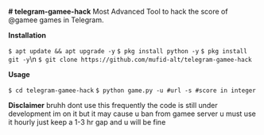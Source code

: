 **# telegram-gamee-hack**
Most Advanced Tool to hack the score of @gamee games in Telegram.

**Installation**

```$ apt update && apt upgrade -y```
```$ pkg install python -y```
```$ pkg install git -y```\n
```$ git clone https://github.com/mufid-alt/telegram-gamee-hack```

**Usage** 

```$ cd telegram-gamee-hack```
```$ python game.py -u #url -s #score in integer```

**Disclaimer** 
bruhh dont use this frequently the code is still under development im on it but it may cause u ban from gamee server u must use it hourly just keep a 1-3 hr gap and u will be fine

